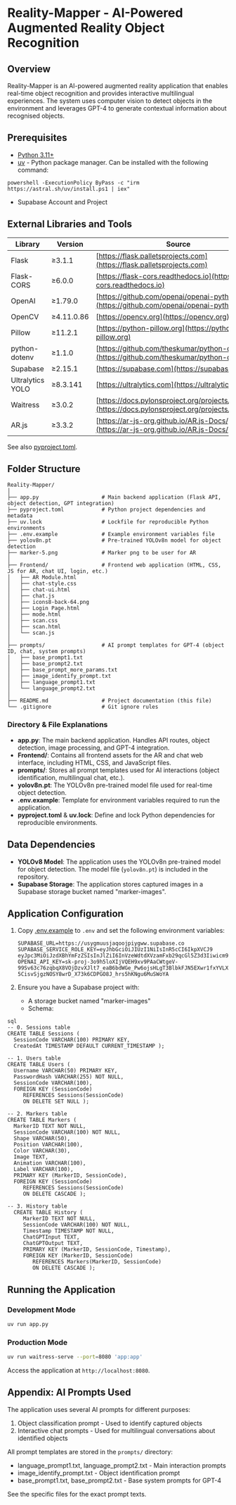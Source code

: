 # Reality-Mapper - AI-Powered Augmented Reality Object Recognition

## Overview

Reality-Mapper is an AI-powered augmented reality application that enables real-time object recognition and provides interactive multilingual experiences. The system uses computer vision to detect objects in the environment and leverages GPT-4 to generate contextual information about recognised objects.

## Prerequisites

- [Python 3.11+](https://www.python.org/)
- [uv](https://docs.astral.sh/uv/) - Python package manager. Can be installed with the following command:
```
powershell -ExecutionPolicy ByPass -c "irm https://astral.sh/uv/install.ps1 | iex"
```
- Supabase Account and Project 

## External Libraries and Tools

| Library | Version | Source |
|---------|---------|--------|
| Flask | ≥3.1.1 | [https://flask.palletsprojects.com](https://flask.palletsprojects.com) |
| Flask-CORS | ≥6.0.0 | [https://flask-cors.readthedocs.io](https://flask-cors.readthedocs.io) |
| OpenAI | ≥1.79.0 | [https://github.com/openai/openai-python](https://github.com/openai/openai-python) |
| OpenCV | ≥4.11.0.86 | [https://opencv.org](https://opencv.org) |
| Pillow | ≥11.2.1 | [https://python-pillow.org](https://python-pillow.org) |
| python-dotenv | ≥1.1.0 | [https://github.com/theskumar/python-dotenv](https://github.com/theskumar/python-dotenv) |
| Supabase | ≥2.15.1 | [https://supabase.com](https://supabase.com) |
| Ultralytics YOLO | ≥8.3.141 | [https://ultralytics.com](https://ultralytics.com) |
| Waitress | ≥3.0.2 | [https://docs.pylonsproject.org/projects/waitress](https://docs.pylonsproject.org/projects/waitress) |
|AR.js| ≥3.3.2 | [https://ar-js-org.github.io/AR.js-Docs/](https://ar-js-org.github.io/AR.js-Docs/)

See also [pyproject.toml](./pyproject.toml).

## Folder Structure

```
Reality-Mapper/
│
├── app.py                    # Main backend application (Flask API, object detection, GPT integration)
├── pyproject.toml            # Python project dependencies and metadata
├── uv.lock                   # Lockfile for reproducible Python environments
├── .env.example              # Example environment variables file
├── yolov8n.pt                # Pre-trained YOLOv8n model for object detection
├── marker-5.png              # Marker png to be user for AR 
│
├── Frontend/                 # Frontend web application (HTML, CSS, JS for AR, chat UI, login, etc.)
│   ├── AR Module.html
│   ├── chat-style.css
│   ├── chat-ui.html
│   ├── chat.js
│   ├── icons8-back-64.png
│   ├── Login Page.html
│   ├── mode.html
│   ├── scan.css
│   ├── scan.html
│   └── scan.js
│
├── prompts/                  # AI prompt templates for GPT-4 (object ID, chat, system prompts)
│   ├── base_prompt1.txt
│   ├── base_prompt2.txt
│   ├── base_prompt_more_params.txt
│   ├── image_identify_prompt.txt
│   ├── language_prompt1.txt
│   └── language_prompt2.txt
│
├── README.md                 # Project documentation (this file)
└── .gitignore                # Git ignore rules
```

### Directory & File Explanations

- **app.py**: The main backend application. Handles API routes, object detection, image processing, and GPT-4 integration.
- **Frontend/**: Contains all frontend assets for the AR and chat web interface, including HTML, CSS, and JavaScript files.
- **prompts/**: Stores all prompt templates used for AI interactions (object identification, multilingual chat, etc.).
- **yolov8n.pt**: The YOLOv8n pre-trained model file used for real-time object detection.
- **.env.example**: Template for environment variables required to run the application.
- **pyproject.toml** & **uv.lock**: Define and lock Python dependencies for reproducible environments.

## Data Dependencies

- **YOLOv8 Model**: The application uses the YOLOv8n pre-trained model for object detection. The model file (`yolov8n.pt`) is included in the repository.
- **Supabase Storage**: The application stores captured images in a Supabase storage bucket named "marker-images".

## Application Configuration

1. Copy [.env.example](./env.example) to `.env` and set the following environment variables:
   ```
   SUPABASE_URL=https://usygmuusjaqoojpiygww.supabase.co
   SUPABASE_SERVICE_ROLE_KEY=eyJhbGciOiJIUzI1NiIsInR5cCI6IkpXVCJ9
   eyJpc3MiOiJzdXBhYmFzZSIsInJlZiI6InVzeWdtdXVzamFxb29qcGl5Z3d3Iiwicm9sZSI6InNlcnZpY2Vfcm9sZSIsImlhdCI6MTc0NDg2MDQ4NSwiZXhwIjoyMDYwNDM2NDg1fQ.L5tCy9pTY92LjI7L28CxH7ORrUOzOdubF4W5fRZhf2E
   OPENAI_API_KEY=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
   ```

2. Ensure you have a Supabase project with:
   - A storage bucket named "marker-images"
   - Schema:
  
 ```
sql
-- 0. Sessions table
CREATE TABLE Sessions (
   SessionCode VARCHAR(100) PRIMARY KEY,
   CreatedAt TIMESTAMP DEFAULT CURRENT_TIMESTAMP );

 -- 1. Users table
CREATE TABLE Users (
   Username VARCHAR(50) PRIMARY KEY,
   PasswordHash VARCHAR(255) NOT NULL,
   SessionCode VARCHAR(100),
   FOREIGN KEY (SessionCode)
      REFERENCES Sessions(SessionCode)
      ON DELETE SET NULL );

-- 2. Markers table
CREATE TABLE Markers (
   MarkerID TEXT NOT NULL,
   SessionCode VARCHAR(100) NOT NULL,
   Shape VARCHAR(50),
   Position VARCHAR(100),
   Color VARCHAR(30),
   Image TEXT,
   Animation VARCHAR(100),
   Label VARCHAR(100),
   PRIMARY KEY (MarkerID, SessionCode),
   FOREIGN KEY (SessionCode)
      REFERENCES Sessions(SessionCode)
      ON DELETE CASCADE );

-- 3. History table
   CREATE TABLE History (
      MarkerID TEXT NOT NULL,
      SessionCode VARCHAR(100) NOT NULL,
      Timestamp TIMESTAMP NOT NULL,
      ChatGPTInput TEXT,
      ChatGPTOutput TEXT,
      PRIMARY KEY (MarkerID, SessionCode, Timestamp),
      FOREIGN KEY (MarkerID, SessionCode)
         REFERENCES Markers(MarkerID, SessionCode)
         ON DELETE CASCADE );
```

  


## Running the Application

### Development Mode

```sh
uv run app.py
```

### Production Mode

```sh
uv run waitress-serve --port=8080 'app:app'
```

Access the application at `http://localhost:8080`.

## Appendix: AI Prompts Used

The application uses several AI prompts for different purposes:

1. Object classification prompt - Used to identify captured objects
2. Interactive chat prompts - Used for multilingual conversations about identified objects

All prompt templates are stored in the `prompts/` directory:
- language_prompt1.txt, language_prompt2.txt - Main interaction prompts
- image_identify_prompt.txt - Object identification prompt
- base_prompt1.txt, base_prompt2.txt - Base system prompts for GPT-4

See the specific files for the exact prompt texts.
